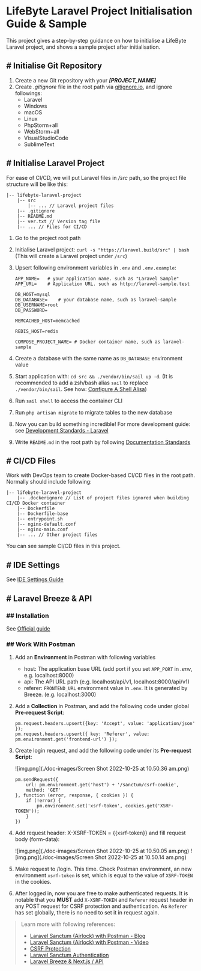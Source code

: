 # LifeByte Laravel Project Initialisation Guide & Sample

This project gives a step-by-step guidance on how to initialise a LifeByte Laravel project, and shows a sample project
after initialisation.

## # Initialise Git Repository

1. Create a new Git repository with your ***[PROJECT_NAME]***
2. Create *.gitignore* file in the root path via [gitignore.io](https://www.toptal.com/developers/gitignore/), and
   ignore followings:
    - Laravel
    - Windows
    - macOS
    - Linux
    - PhpStorm+all
    - WebStorm+all
    - VisualStudioCode
    - SublimeText

## # Initialise Laravel Project

For ease of CI/CD, we will put Laravel files in */src* path, so the project file structure will be like this:

```text
|-- lifebyte-laravel-project
    |-- src
        |-- ... // Laravel project files
    |-- .gitignore
    |-- README.md
    |-- ver.txt // Version tag file
    |-- ... // Files for CI/CD
```

1. Go to the project root path
2. Initialise Laravel project: `curl -s "https://laravel.build/src" | bash` (This will create a Laravel project
   under `/src`)
3. Upsert following environment variables in `.env` and `.env.example`:

      ```dotenv
      APP_NAME=   # your application name. such as "Laravel Sample"
      APP_URL=    # Application URL. such as http://laravel-sample.test

      DB_HOST=mysql
      DB_DATABASE=    # your database name, such as laravel-sample
      DB_USERNAME=root
      DB_PASSWORD=

      MEMCACHED_HOST=memcached

      REDIS_HOST=redis

      COMPOSE_PROJECT_NAME= # Docker container name, such as laravel-sample
      ```

4. Create a database with the same name as `DB_DATABASE` environment value
5. Start application with: `cd src && ./vendor/bin/sail up -d`. (It is recommended to add a zsh/bash alias `sail` to
   replace `./vendor/bin/sail`. See
   how: [Configure A Shell Alisa](https://laravel.com/docs/9.x/sail#configuring-a-shell-alias))
6. Run `sail shell` to access the container CLI
7. Run `php artisan migrate` to migrate tables to the new database
8. Now you can build something incredible! For more development guide:
   see [Development Standards - Laravel](https://github.com/lifebyte-systems/lifebyte-web-development-standards/blob/main/laravel/development-standards.md)
9. Write `README.md` in the root path by
   following [Documentation Standards](https://github.com/lifebyte-systems/lifebyte-web-development-standards/blob/main/laravel/project-documentation-standards.md)

## # CI/CD Files

Work with DevOps team to create Docker-based CI/CD files in the root path. Normally should include following:

```text
|-- lifebyte-laravel-project
    |-- .dockerignore // List of project files ignored when building CI/CD Docker container
    |-- Dockerfile
    |-- Dockerfile-base
    |-- entrypoint.sh
    |-- nginx-default.conf
    |-- nginx-main.conf
    |-- ... // Other project files
```

You can see sample CI/CD files in this project.

## # IDE Settings

See [IDE Settings Guide](https://github.com/lifebyte-systems/lifebyte-web-development-standards/blob/main/laravel/ide-settings-guide.md)

## # Laravel Breeze & API

### ## Installation

See [Official guide](https://laravel.com/docs/9.x/starter-kits#breeze-and-next)

### ## Work With Postman

1. Add an **Environment** in Postman with following variables
    - host: The application base URL (add port if you set `APP_PORT` in *.env*, e.g. localhost:8000)
    - api: The API URL path (e.g. localhost/api/v1, localhost:8000/api/v1)
    - referer: `FRONTEND_URL` environment value in `.env`. It is generated by Breeze. (e.g. localhost:3000)

2. Add a **Collection** in Postman, and add the following code under global **Pre-request Script**:

   ```
   pm.request.headers.upsert({key: 'Accept', value: 'application/json' });
   pm.request.headers.upsert({ key: 'Referer', value: pm.environment.get('frontend-url') });
   ```

3. Create login request, and add the following code under its **Pre-request Script**:

   ![img.png](./doc-images/Screen Shot 2022-10-25 at 10.50.36 am.png)

   ```
   pm.sendRequest({
       url: pm.environment.get('host') + '/sanctum/csrf-cookie',
       method: 'GET'
   }, function (error, response, { cookies }) {
       if (!error) {
           pm.environment.set('xsrf-token', cookies.get('XSRF-TOKEN'));
       }
   })
   ```

4. Add request header: X-XSRF-TOKEN = {{xsrf-token}} and fill request body (form-data):

   ![img.png](./doc-images/Screen Shot 2022-10-25 at 10.50.05 am.png)
   ![img.png](./doc-images/Screen Shot 2022-10-25 at 10.50.14 am.png)

5. Make request to /login. This time. Check Postman environment, an new environment ```xsrf-token``` is set, which is equal to the value of ```XSRF-TOKEN``` in the cookies.

6. After logged in, now you are free to make authenticated requests. It is notable that you **MUST** add ```X-XSRF-TOKEN``` and ```Referer``` request header in any POST request for CSRF protection and authentication. As ```Referer``` has set globally, there is no need to set it in request again.

> Learn more with following references: 
> - [Laravel Sanctum (Airlock) with Postman - Blog](https://blog.codecourse.com/laravel-sanctum-airlock-with-postman)
> - [Laravel Sanctum (Airlock) with Postman - Video](https://www.youtube.com/watch?v=QwjzjksfLMo)
> - [CSRF Protection](https://laravel.com/docs/9.x/csrf)
> - [Laravel Sanctum Authentication](https://laravel.com/docs/9.x/sanctum#spa-authenticating)
> - [Laravel Breeze & Next.js / API](https://laravel.com/docs/9.x/starter-kits#breeze-and-next)